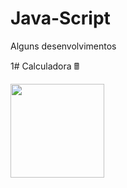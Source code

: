# Java-Script
Alguns desenvolvimentos

1# Calculadora 🖩

 <img height="150em" src="https://github.com/Pnda0/Java-Script/issues/1#issue-1504632132"/>


